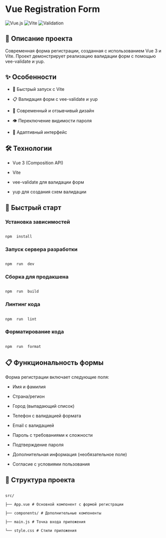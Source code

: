 # Vue Registration Form

![Vue.js](https://img.shields.io/badge/Vue.js-3.x-42b883) ![Vite](https://img.shields.io/badge/Vite-latest-646cff) ![Validation](https://img.shields.io/badge/Validation-vee--validate-orange)

## 📝 Описание проекта

Современная форма регистрации, созданная с использованием Vue 3 и Vite. Проект демонстрирует реализацию валидации форм с помощью vee-validate и yup.

## ✨ Особенности

- 🚀 Быстрый запуск с Vite

- 📋 Валидация форм с vee-validate и yup

- 🎨 Современный и отзывчивый дизайн

- 👁️ Переключение видимости пароля

- 📱 Адаптивный интерфейс

## 🛠️ Технологии

- Vue 3 (Composition API)

- Vite

- vee-validate для валидации форм

- yup для создания схем валидации

## 🚀 Быстрый старт

### Установка зависимостей

```bash

npm  install

```

### Запуск сервера разработки

```bash

npm  run  dev

```

### Сборка для продакшена

```bash

npm  run  build

```

### Линтинг кода

```bash

npm  run  lint

```

### Форматирование кода

```bash

npm  run  format

```

## 📋 Функциональность формы

Форма регистрации включает следующие поля:

- Имя и фамилия

- Страна/регион

- Город (выпадающий список)

- Телефон с валидацией формата

- Email с валидацией

- Пароль с требованиями к сложности

- Подтверждение пароля

- Дополнительная информация (необязательное поле)

- Согласие с условиями пользования

## 🧩 Структура проекта

```

src/

├── App.vue # Основной компонент с формой регистрации

├── components/ # Дополнительные компоненты

├── main.js # Точка входа приложения

└── style.css # Стили приложения

```
